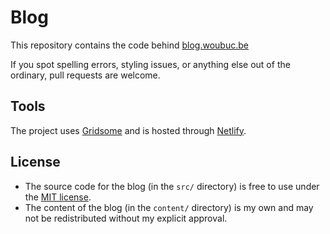 # Blog
This repository contains the code behind [blog.woubuc.be](https://blog.woubuc.be)

If you spot spelling errors, styling issues, or anything else out of the
ordinary, pull requests are welcome.

## Tools
The project uses [Gridsome](https://gridsome.org) and is hosted through
[Netlify](https://www.netlify.com).

## License
- The source code for the blog (in the `src/` directory) is free to use under the [MIT license](https://opensource.org/licenses/MIT).
- The content of the blog (in the `content/` directory) is my own and may not be redistributed without my explicit approval.
